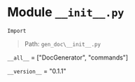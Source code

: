 # Module `__init__.py`
```text
Import
```

> Path: `gen_doc\__init__.py`
`__all__` = ["DocGenerator", "commands"]
`__version__` = "0.1.1"